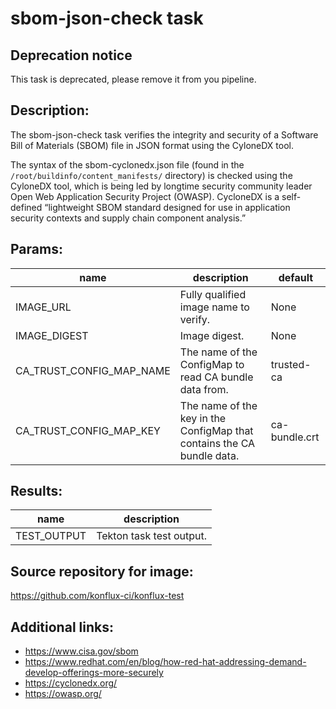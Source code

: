 # sbom-json-check task

## Deprecation notice

This task is deprecated, please remove it from you pipeline.

## Description:

The sbom-json-check task verifies the integrity and security of a Software Bill of Materials (SBOM) file in JSON format using the CyloneDX tool.

The syntax of the sbom-cyclonedx.json file (found in the `/root/buildinfo/content_manifests/` directory) is checked using the CyloneDX tool, which is being led by longtime security community leader Open Web Application Security Project (OWASP). CycloneDX is a self-defined “lightweight SBOM standard designed for use in application security contexts and supply chain component analysis.”

## Params:

| name                     | description                                                            | default       |
|--------------------------|------------------------------------------------------------------------|---------------|
| IMAGE_URL                | Fully qualified image name to verify.                                  | None          |
| IMAGE_DIGEST             | Image digest.                                                          | None          |
| CA_TRUST_CONFIG_MAP_NAME | The name of the ConfigMap to read CA bundle data from.                 | trusted-ca    |
| CA_TRUST_CONFIG_MAP_KEY  | The name of the key in the ConfigMap that contains the CA bundle data. | ca-bundle.crt |

## Results:

| name                  | description              |
|-----------------------|--------------------------|
| TEST_OUTPUT     | Tekton task test output. |

## Source repository for image:

https://github.com/konflux-ci/konflux-test

## Additional links:

* https://www.cisa.gov/sbom
* https://www.redhat.com/en/blog/how-red-hat-addressing-demand-develop-offerings-more-securely
* https://cyclonedx.org/
* https://owasp.org/
